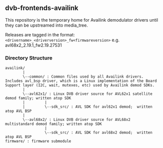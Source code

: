 ## dvb-frontends-availink
This repository is the temporary home for Availink demodulator drivers until
they can be upstreamed into media_tree.

Releases are tagged in the format: ```<drivername>_<driverversion>_fw<firmwareversion>```  e.g. avl68x2_2.19.1_fw2.19.27531
### Directory Structure
```
availink/
        |
        \--common/ : Common files used by all Availink drivers.  Includes avl_bsp driver, which is a Linux implementation of the Board Support layer (I2C, wait, mutexes, etc) used by Availink demod SDKs.
        |
        \--avl62x1/ : Linux DVB driver source for AVL62x1 satellite demod family; written atop SDK
        |         |
        |         \--sdk_src/ : AVL SDK for avl62x1 demod;  written atop AVL BSP
        |
        \--avl68x2/ : Linux DVB driver source for AVL68x2 multistandard demod family; written atop SDK
                  |
                  \--sdk_src/ : AVL SDK for avl68x2 demod;  written atop AVL BSP
firmware/ : firmware submodule
```

